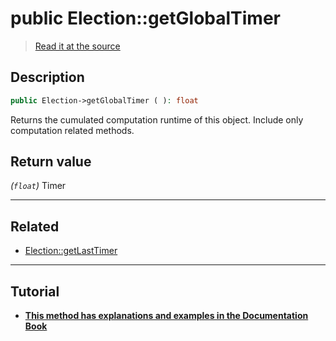 # public Election::getGlobalTimer

> [Read it at the source](https://github.com/julien-boudry/Condorcet/blob/master/src/Election.php#L228)

## Description    

```php
public Election->getGlobalTimer ( ): float
```

Returns the cumulated computation runtime of this object. Include only computation related methods.


## Return value   

*(`float`)* Timer


---------------------------------------

## Related

* [Election::getLastTimer](/Docs/api-reference/Election%20Class/Election--getLastTimer().md)    

---------------------------------------

## Tutorial

* **[This method has explanations and examples in the Documentation Book](https://docs.condorcet.io/book/3.AsPhpLibrary/8.GoFurther/3.TimerBenchMarking)**    
